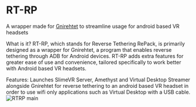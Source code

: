 # RT-RP
A wrapper made for [Gnirehtet](https://github.com/Genymobile/gnirehtet) to streamline usage for android based VR headsets

What is it?
RT-RP, which stands for Reverse Tethering RePack, is primarily designed as a wrapper for Gnirehtet, a program that enables reverse tethering through ADB for Android devices. RT-RP adds extra features for greater ease of use and convenience, tailored specifically to work better with Android based VR headsets.

Features:
Launches SlimeVR Server, Amethyst and Virtual Desktop Streamer alongside Gnirehtet for reverse tethering to an android based VR headset in order to use wifi only applications such as Virtual Desktop with a USB cable.
![RTRP main](https://github.com/user-attachments/assets/80ea802e-1edb-479a-8daa-d7992888b603)
